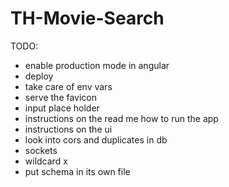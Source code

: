 # TH-Movie-Search

TODO:
* enable production mode in angular
* deploy
* take care of env vars
* serve the favicon
* input place holder
* instructions on the read me how to run the app
* instructions on the ui
* look into cors and duplicates in db
* sockets
* wildcard   x
* put schema in its own file
